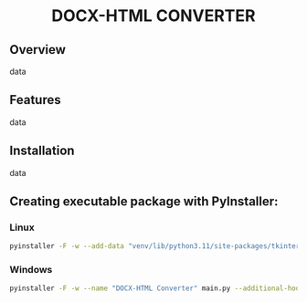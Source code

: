 <h1 style="display: flex; justify-content: center">DOCX-HTML CONVERTER</h1>

## Overview

data

## Features

data

## Installation

data

## Creating executable package with PyInstaller:

### Linux

```sh
pyinstaller -F -w --add-data "venv/lib/python3.11/site-packages/tkinterdnd2/tkdnd/linux64/libtkdnd2.9.2.so:tkinterdnd2/tkdnd/linux64/" --name "DOCX-HTML Converter" main.py --additional-hooks-dir=.
```

### Windows

```sh
pyinstaller -F -w --name "DOCX-HTML Converter" main.py --additional-hooks-dir=.
```
